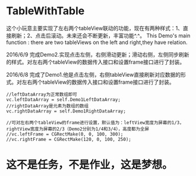 # TableWithTable

这个小玩意主要实现了左右两个tableView联动的功能，现在有两种样式：1、直接刷新；2、点击后滚动。未来还会不断更新，丰富功能^.^。
This Demo's main function : there are two tableViews on the left and right,they have relation.

2016/6/9 完成Demo2.实现点击左侧，右侧滑动更新；滑动右侧，左侧同步刷新的样式。对左右两个tableView的数据传入接口和设置frame接口进行了封装。

2016/6/8 完成了Demo1.他是点击左侧，右侧tableView直接刷新对应数据的形式。对左右两个tableView的数据传入接口和设置frame接口进行了封装。








    //leftDataArray为正常数组即可
	vc.leftDataArray = self.Demo1LeftDataArray;
	//rightDataArray是元素为数组的数组
	vc.rightDataArray = self.Demo1RightDataArray;
    
    //可对左右两个tableView的frame进行设置，默认值为：leftView宽度为屏幕的1/3，rightView宽度为屏幕的2/3（Demo2分别为1/4和3/4），高度都为全屏
    //vc.leftFrame = CGRectMake(0, 0, 100, 300);
    //vc.rightFrame = CGRectMake(120, 0, 100, 250);

这不是任务，不是作业，这是梦想。
=========

